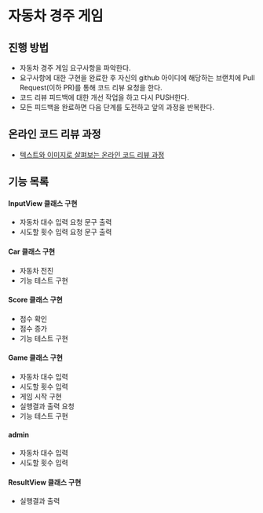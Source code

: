# 자동차 경주 게임
## 진행 방법
* 자동차 경주 게임 요구사항을 파악한다.
* 요구사항에 대한 구현을 완료한 후 자신의 github 아이디에 해당하는 브랜치에 Pull Request(이하 PR)를 통해 코드 리뷰 요청을 한다.
* 코드 리뷰 피드백에 대한 개선 작업을 하고 다시 PUSH한다.
* 모든 피드백을 완료하면 다음 단계를 도전하고 앞의 과정을 반복한다.

## 온라인 코드 리뷰 과정
* [텍스트와 이미지로 살펴보는 온라인 코드 리뷰 과정](https://github.com/next-step/nextstep-docs/tree/master/codereview)

## 기능 목록
#### InputView 클래스 구현
  - 자동차 대수 입력 요청 문구 출력
  - 시도할 횟수 입력 요청 문구 출력
#### Car 클래스 구현
  - 자동차 전진
  - 기능 테스트 구현
#### Score 클래스 구현
  - 점수 확인
  - 점수 증가
  - 기능 테스트 구현
#### Game 클래스 구현
  - 자동차 대수 입력
  - 시도할 횟수 입력
  - 게임 시작 구현
  - 실행결과 출력 요청
  - 기능 테스트 구현
#### admin
  - 자동차 대수 입력
  - 시도할 횟수 입력
#### ResultView 클래스 구현
  - 실행결과 출력